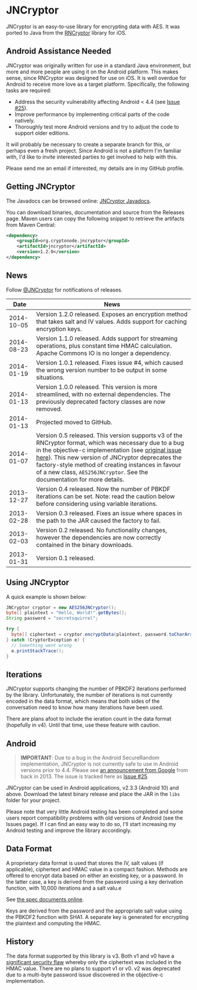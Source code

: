 JNCryptor 
========

JNCryptor is an easy-to-use library for encrypting data with AES. It was ported to Java from the [RNCryptor](https://github.com/RNCryptor/RNCryptor) library for iOS.

Android Assistance Needed
-------------------------

JNCryptor was originally written for use in a standard Java environment, but more and more people are using it on the Android platform. This makes sense, since RNCryptor was designed for use on iOS. It is well overdue for Android to receive more love as a target platform. Specifically, the following tasks are required:

- Address the security vulnerability affecting Android < 4.4 (see [Issue #25](https://github.com/RNCryptor/JNCryptor/issues/25)).
- Improve performance by implementing critical parts of the code natively.
- Thoroughly test more Android versions and try to adjust the code to support older editions.
 
It will probably be necessary to create a separate branch for this, or perhaps even a fresh project. Since Android is not a platform I'm familiar with, I'd like to invite interested parties to get involved to help with this.

Please send me an email if interested, my details are in my GitHub profile.

Getting JNCryptor
-----------------

The Javadocs can be browsed online: [JNCryptor Javadocs](http://rncryptor.github.io/JNCryptor/javadoc/).

You can download binaries, documentation and source from the Releases page.  Maven users can copy the following snippet to retrieve the artifacts from Maven Central:

```xml
<dependency>
    <groupId>org.cryptonode.jncryptor</groupId>
    <artifactId>jncryptor</artifactId>
    <version>1.2.0</version>
</dependency>
````



News
----

Follow [@JNCryptor](https://twitter.com/JNCryptor) for notifications of releases.


| Date        | News           | 
| ------------- | ------------- | 
| 2014-10-05      | Version 1.2.0 released. Exposes an encryption method that takes salt and IV values. Adds support for caching encryption keys.  |
| 2014-08-23      | Version 1.1.0 released. Adds support for streaming operations, plus constant time HMAC calculation. Apache Commons IO is no longer a dependency.  |
| 2014-01-19      | Version 1.0.1 released. Fixes issue #4, which caused the wrong version number to be output in some situations.  |
| 2014-01-13      | Version 1.0.0 released. This version is more streamlined, with no external dependencies. The previously deprecated factory classes are now removed.  |
| 2014-01-13      | Projected moved to GitHub. |
| 2014-01-07      | Version 0.5 released. This version supports v3 of the RNCryptor format, which was necessary due to a bug in the objective-c implementation (see [original issue here](https://github.com/rnapier/RNCryptor/issues/77)). This new version of JNCryptor deprecates the factory-style method of creating instances in favour of a new class, `AES256JNCryptor`. See the documentation for more details. | 
| 2013-12-27      | Version 0.4 released. Now the number of PBKDF iterations can be set. Note: read the caution below before considering using variable iterations.      | 
| 2013-02-28 | Version 0.3 released. Fixes an issue where spaces in the path to the JAR caused the factory to fail.      | 
| 2013-02-03 | Version 0.2 released. No functionality changes, however the dependencies are now correctly contained in the binary downloads.      |
| 2013-01-31 | Version 0.1 released.      |






Using JNCryptor
----------------

A quick example is shown below:

```java
JNCryptor cryptor = new AES256JNCryptor();
byte[] plaintext = "Hello, World!".getBytes();
String password = "secretsquirrel";

try {
  byte[] ciphertext = cryptor.encryptData(plaintext, password.toCharArray());
} catch (CryptorException e) {
  // Something went wrong
  e.printStackTrace();
}
```

Iterations
----------

JNCryptor supports changing the number of PBKDF2 iterations performed by the library. Unfortunately, the number of iterations is not currently encoded in the data format, which means that both sides of the conversation need to know how many iterations have been used.

There are plans afoot to include the ieration count in the data format (hopefully in v4). Until that time, use these feature with caution.


Android
-------
> **IMPORTANT**: Due to a bug in the Android SecureRandom implementation, JNCryptor is not currently safe to use in Android versions prior to 4.4. Please see [an announcement from Google](http://android-developers.blogspot.co.uk/2013/08/some-securerandom-thoughts.html) from back in 2013. The issue is tracked here as [Issue #25](https://github.com/RNCryptor/JNCryptor/issues/25).

 
JNCryptor can be used in Android applications, v2.3.3 (Android 10) and above. Download the latest binary release and place the JAR in the `libs` folder for your project.

Please note that very little Android testing has been completed and some users report compatibility problems with old versions of Android (see the Issues page). If I can find an easy way to do so, I'll start increasing my Android testing and improve the library accordingly. 


Data Format
------------

A proprietary data format is used that stores the IV, salt values (if applicable), ciphertext and HMAC value in a compact fashion. Methods are offered to encrypt data based on either an existing key, or a password. In the latter case, a key is derived from the password using a key derivation function, with 10,000 iterations and a salt valu.e

See [the spec documents online](https://github.com/RNCryptor/RNCryptor-Spec/blob/master/RNCryptor-Spec-v3.md).

Keys are derived from the password and the appropriate salt value using the PBKDF2 function with SHA1. A separate key is generated for encrypting the plaintext and computing the HMAC.

History
--------

The data format supported by this library is v3. Both v1 and v0 have a [significant security flaw](http://robnapier.net/blog/rncryptor-hmac-vulnerability-827) whereby only the ciphertext was included in the HMAC value. There are no plans to support v1 or v0. v2 was deprecated due to a multi-byte password issue discovered in the objective-c implementation.
